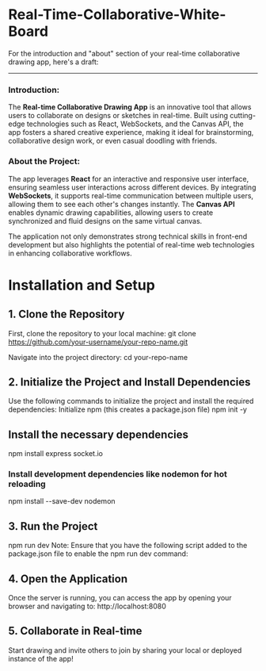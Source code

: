 # Real-Time-Collaborative-White-Board


For the introduction and "about" section of your real-time collaborative drawing app, here's a draft:

---

### Introduction:
The **Real-time Collaborative Drawing App** is an innovative tool that allows users to collaborate on designs or sketches in real-time. Built using cutting-edge technologies such as React, WebSockets, and the Canvas API, the app fosters a shared creative experience, making it ideal for brainstorming, collaborative design work, or even casual doodling with friends.

### About the Project:
The app leverages **React** for an interactive and responsive user interface, ensuring seamless user interactions across different devices. By integrating **WebSockets**, it supports real-time communication between multiple users, allowing them to see each other's changes instantly. The **Canvas API** enables dynamic drawing capabilities, allowing users to create synchronized and fluid designs on the same virtual canvas. 

The application not only demonstrates strong technical skills in front-end development but also highlights the potential of real-time web technologies in enhancing collaborative workflows.

# Installation and Setup
## 1. Clone the Repository
First, clone the repository to your local machine:
git clone https://github.com/your-username/your-repo-name.git

Navigate into the project directory:
cd your-repo-name
## 2. Initialize the Project and Install Dependencies
Use the following commands to initialize the project and install the required dependencies:
Initialize npm (this creates a package.json file)
npm init -y
## Install the necessary dependencies
npm install express socket.io

### Install development dependencies like nodemon for hot reloading
npm install --save-dev nodemon

## 3. Run the Project
npm run dev
Note: Ensure that you have the following script added to the package.json file to enable the npm run dev command:

## 4. Open the Application
Once the server is running, you can access the app by opening your browser and navigating to:
http://localhost:8080

## 5. Collaborate in Real-time
Start drawing and invite others to join by sharing your local or deployed instance of the app!
